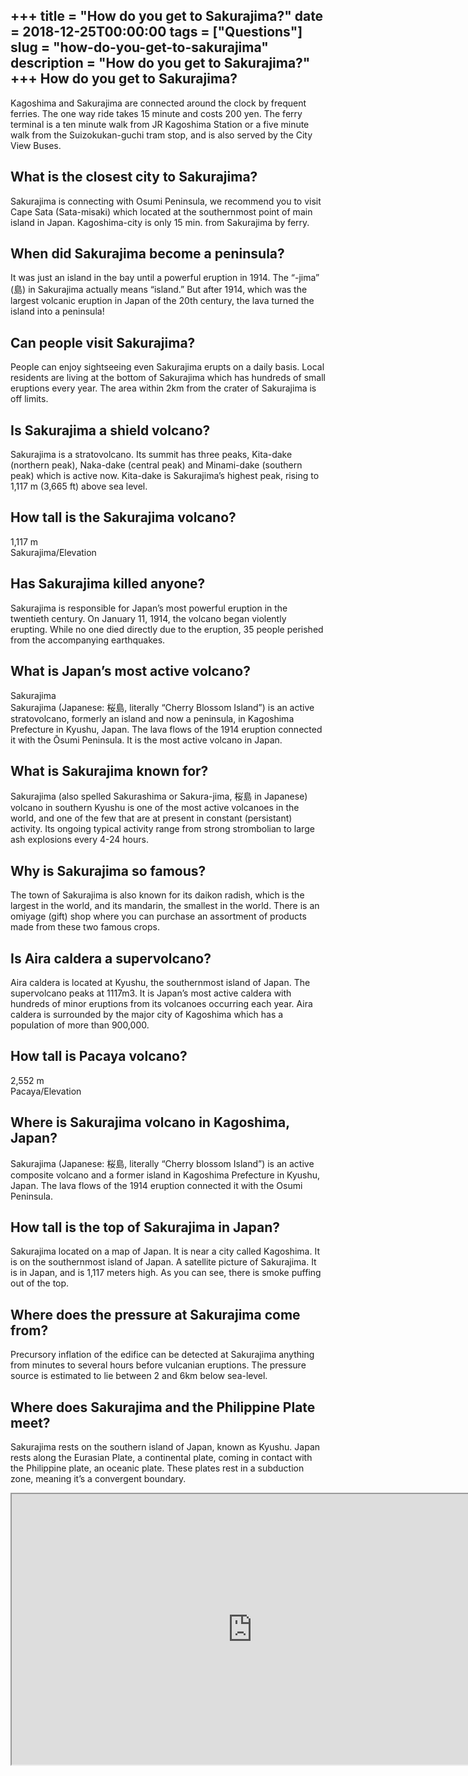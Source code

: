 +++
title = "How do you get to Sakurajima?"
date = 2018-12-25T00:00:00
tags = ["Questions"]
slug = "how-do-you-get-to-sakurajima"
description = "How do you get to Sakurajima?"
+++
How do you get to Sakurajima?
-----------------------------

Kagoshima and Sakurajima are connected around the clock by frequent ferries. The one way ride takes 15 minute and costs 200 yen. The ferry terminal is a ten minute walk from JR Kagoshima Station or a five minute walk from the Suizokukan-guchi tram stop, and is also served by the City View Buses.

What is the closest city to Sakurajima?
---------------------------------------

Sakurajima is connecting with Osumi Peninsula, we recommend you to visit Cape Sata (Sata-misaki) which located at the southernmost point of main island in Japan. Kagoshima-city is only 15 min. from Sakurajima by ferry.

When did Sakurajima become a peninsula?
---------------------------------------

It was just an island in the bay until a powerful eruption in 1914. The “-jima” (島) in Sakurajima actually means “island.” But after 1914, which was the largest volcanic eruption in Japan of the 20th century, the lava turned the island into a peninsula!

Can people visit Sakurajima?
----------------------------

People can enjoy sightseeing even Sakurajima erupts on a daily basis. Local residents are living at the bottom of Sakurajima which has hundreds of small eruptions every year. The area within 2km from the crater of Sakurajima is off limits.

Is Sakurajima a shield volcano?
-------------------------------

Sakurajima is a stratovolcano. Its summit has three peaks, Kita-dake (northern peak), Naka-dake (central peak) and Minami-dake (southern peak) which is active now. Kita-dake is Sakurajima’s highest peak, rising to 1,117 m (3,665 ft) above sea level.

How tall is the Sakurajima volcano?
-----------------------------------

1,117 m  
Sakurajima/Elevation

Has Sakurajima killed anyone?
-----------------------------

Sakurajima is responsible for Japan’s most powerful eruption in the twentieth century. On January 11, 1914, the volcano began violently erupting. While no one died directly due to the eruption, 35 people perished from the accompanying earthquakes.

What is Japan’s most active volcano?
------------------------------------

Sakurajima  
Sakurajima (Japanese: 桜島, literally “Cherry Blossom Island”) is an active stratovolcano, formerly an island and now a peninsula, in Kagoshima Prefecture in Kyushu, Japan. The lava flows of the 1914 eruption connected it with the Ōsumi Peninsula. It is the most active volcano in Japan.

What is Sakurajima known for?
-----------------------------

Sakurajima (also spelled Sakurashima or Sakura-jima, 桜島 in Japanese) volcano in southern Kyushu is one of the most active volcanoes in the world, and one of the few that are at present in constant (persistant) activity. Its ongoing typical activity range from strong strombolian to large ash explosions every 4-24 hours.

Why is Sakurajima so famous?
----------------------------

The town of Sakurajima is also known for its daikon radish, which is the largest in the world, and its mandarin, the smallest in the world. There is an omiyage (gift) shop where you can purchase an assortment of products made from these two famous crops.

Is Aira caldera a supervolcano?
-------------------------------

Aira caldera is located at Kyushu, the southernmost island of Japan. The supervolcano peaks at 1117m3. It is Japan’s most active caldera with hundreds of minor eruptions from its volcanoes occurring each year. Aira caldera is surrounded by the major city of Kagoshima which has a population of more than 900,000.

How tall is Pacaya volcano?
---------------------------

2,552 m  
Pacaya/Elevation

Where is Sakurajima volcano in Kagoshima, Japan?
------------------------------------------------

Sakurajima (Japanese: 桜島, literally “Cherry blossom Island”) is an active composite volcano and a former island in Kagoshima Prefecture in Kyushu, Japan. The lava flows of the 1914 eruption connected it with the Osumi Peninsula.

How tall is the top of Sakurajima in Japan?
-------------------------------------------

Sakurajima located on a map of Japan. It is near a city called Kagoshima. It is on the southernmost island of Japan. A satellite picture of Sakurajima. It is in Japan, and is 1,117 meters high. As you can see, there is smoke puffing out of the top.

Where does the pressure at Sakurajima come from?
------------------------------------------------

Precursory inflation of the edifice can be detected at Sakurajima anything from minutes to several hours before vulcanian eruptions. The pressure source is estimated to lie between 2 and 6km below sea-level.

Where does Sakurajima and the Philippine Plate meet?
----------------------------------------------------

Sakurajima rests on the southern island of Japan, known as Kyushu. Japan rests along the Eurasian Plate, a continental plate, coming in contact with the Philippine plate, an oceanic plate. These plates rest in a subduction zone, meaning it’s a convergent boundary.

<iframe allow="accelerometer; autoplay; clipboard-write; encrypted-media; gyroscope; picture-in-picture" allowfullscreen="" class="__youtube_prefs__  epyt-is-override  no-lazyload" data-no-lazy="1" data-origheight="433" data-origwidth="770" data-skipgform_ajax_framebjll="" height="433" id="_ytid_40348" loading="lazy" src="https://www.youtube.com/embed/LQ1dsDKDaXk?enablejsapi=1&autoplay=0&cc_load_policy=0&cc_lang_pref=&iv_load_policy=1&loop=0&modestbranding=0&rel=1&fs=1&playsinline=0&autohide=2&theme=dark&color=red&controls=1&" title="YouTube player" width="770"></iframe>